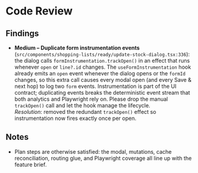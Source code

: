 # Code Review

## Findings

- **Medium – Duplicate form instrumentation events** (`src/components/shopping-lists/ready/update-stock-dialog.tsx:336`): the dialog calls `formInstrumentation.trackOpen()` in an effect that runs whenever `open` or `line?.id` changes. The `useFormInstrumentation` hook already emits an `open` event whenever the dialog opens or the `formId` changes, so this extra call causes every modal open (and every Save & next hop) to log two `form` events. Instrumentation is part of the UI contract; duplicating events breaks the deterministic event stream that both analytics and Playwright rely on. Please drop the manual `trackOpen()` call and let the hook manage the lifecycle.  
  _Resolution_: removed the redundant `trackOpen()` effect so instrumentation now fires exactly once per open.

## Notes

- Plan steps are otherwise satisfied: the modal, mutations, cache reconciliation, routing glue, and Playwright coverage all line up with the feature brief.
